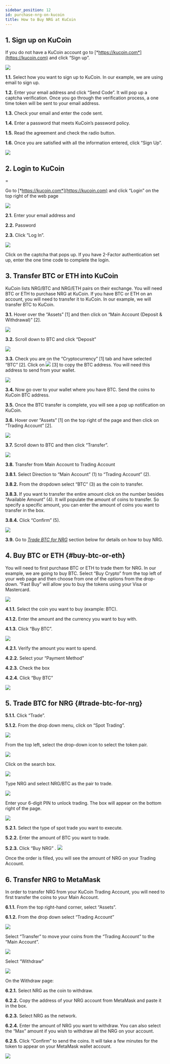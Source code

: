 ```yaml
---
sidebar_position: 12
id: purchase-nrg-on-kucoin
title: How to Buy NRG at KuCoin
---
```


## 1.​ Sign up on KuCoin


If you do not have a KuCoin account go to [*https://kucoin.com*](https://kucoin.com) and click “Sign up”.

![](../assets/images/kucoin/image14a.png)

**1.1.** Select how you want to sign up to KuCoin. In our example, we are using email to sign up.

**1.2.** Enter your email address and click “Send Code”. It will pop up a captcha verification. Once you go through the verification process, a one time token will be sent to your email address.

**1.3.** Check your email and enter the code sent.

**1.4.** Enter a password that meets KuCoin’s password policy.

**1.5.** Read the agreement and check the radio button.

**1.6.** Once you are satisfied with all the information entered, click “Sign Up”.

![](../assets/images/kucoin/image16a.png)

## ​2.​ Login to KuCoin
=

Go to [*https://kucoin.com*](https://kucoin.com) and click “Login” on the top right of the web page

![](../assets/images/kucoin/image1.png)

**2.1.** Enter your email address and

**2.2.** Password

**2.3.** Click ”Log In”.

![](../assets/images/kucoin/image2.png)

Click on the captcha that pops up. If you have 2-Factor authentication set up, enter the one time code to complete the login.

## 3.​ Transfer BTC or ETH into KuCoin


KuCoin lists NRG/BTC and NRG/ETH pairs on their exchange. You will need BTC or ETH to purchase NRG at KuCoin. If you have BTC or ETH on an account, you will need to transfer it to KuCoin. In our example, we will transfer BTC to KuCoin.

**3.1.** Hover over the “Assets” \[1\] and then click on “Main Account (Deposit & Withdrawal)” \[2\].

![](../assets/images/kucoin/image19a.png)

**3.2.** Scroll down to BTC and click “Deposit”

![](../assets/images/kucoin/image13a.png)

**3.3.** Check you are on the “Cryptocurrency” \[1\] tab and have selected “BTC” \[2\]. Click on ![](../assets/images/kucoin/image15a.png) \[3\] to copy the BTC address. You will need this address to send from your wallet.

![](../assets/images/kucoin/image18a.png)

**3.4.** Now go over to your wallet where you have BTC. Send the coins to KuCoin BTC address.

**3.5.** Once the BTC transfer is complete, you will see a pop up notification on KuCoin.

**3.6.** Hover over “Assets” \[1\] on the top right of the page and then click on “Trading Account” \[2\].

![](../assets/images/kucoin/image12a.png)

**3.7.** Scroll down to BTC and then click “Transfer”.

![](../assets/images/kucoin/image22a.png)

**3.8.** Transfer from Main Account to Trading Account

**3.8.1.** Select Direction to “Main Account” (1) to “Trading Account” (2).

**3.8.2.** From the dropdown select “BTC” (3) as the coin to transfer.

**3.8.3.** If you want to transfer the entire amount click on the number besides “Available Amount” (4). It will populate the amount of coins to transfer. So specify a specific amount, you can enter the amount of coins you want to transfer in the box.

**3.8.4.** Click “Confirm” (5).

![](../assets/images/kucoin/image20a.png)

**3.9.** Go to [*Trade BTC for NRG*](#trade-btc-for-nrg) section below for details on how to buy NRG.

## ​4.​ Buy BTC or ETH {#buy-btc-or-eth}


You will need to first purchase BTC or ETH to trade them for NRG. In our example, we are going to buy BTC.
Select “Buy Crypto” from the top left of your web page and then choose from one of the options from the drop-down. “Fast Buy” will allow you to buy the tokens using your Visa or Mastercard.

![](../assets/images/kucoin/image3.png)

**4.1.1.** Select the coin you want to buy (example: BTC).

**4.1.2.** Enter the amount and the currency you want to buy with.

**4.1.3.** Click “Buy BTC”.

![](../assets/images/kucoin/image4.png)

**4.2.1.** Verify the amount you want to spend.

**4.2.2.** Select your “Payment Method”

**4.2.3.** Check the box

**4.2.4.** Click “Buy BTC”

![](../assets/images/kucoin/image5.png)

## ​5.​ Trade BTC for NRG {#trade-btc-for-nrg}


**5.1.1.** Click “Trade”.

**5.1.2.** From the drop down menu, click on “Spot Trading”.

![](../assets/images/kucoin/image6.png)

From the top left, select the drop-down icon to select the token pair.

![](../assets/images/kucoin/image7.png)

Click on the search box.

![](../assets/images/kucoin/image8.png)

Type NRG and select NRG/BTC as the pair to trade.

![](../assets/images/kucoin/image9.png)

Enter your 6-digit PIN to unlock trading. The box will appear on the bottom right of the page.

![](../assets/images/kucoin/image10.png)

**5.2.1.** Select the type of spot trade you want to execute.

**5.2.2.** Enter the amount of BTC you want to trade.

**5.2.3.** Click “Buy NRG”
.
![](../assets/images/kucoin/image11.png)

Once the order is filled, you will see the amount of NRG on your Trading Account.

## ​6.​ Transfer NRG to MetaMask


In order to transfer NRG from your KuCoin Trading Account, you will need to first transfer the coins to your Main Account.

**6.1.1.** From the top right-hand corner, select “Assets”.

**6.1.2.** From the drop down select “Trading Account”

![](../assets/images/kucoin/image12.png)

Select “Transfer” to move your coins from the “Trading Account” to the “Main Account”.

![](../assets/images/kucoin/image13.png)

Select “Withdraw”

![](../assets/images/kucoin/image14.png)

On the Withdraw page:

**6.2.1.** Select NRG as the coin to withdraw.

**6.2.2.** Copy the address of your NRG account from MetaMask and paste it in the box.

**6.2.3.** Select NRG as the network.

**6.2.4.** Enter the amount of NRG you want to withdraw. You can also select the “Max” amount if you wish to withdraw all the NRG on your account.

**6.2.5.** Click “Confirm” to send the coins. It will take a few minutes for the token to appear on your MetaMask wallet account.

![](../assets/images/kucoin/image15.png)
